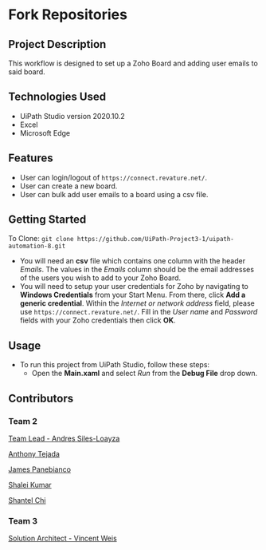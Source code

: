 # Fork Repositories
## Project Description
This workflow is designed to set up a Zoho Board and adding user emails to said board.

## Technologies Used
- UiPath Studio version 2020.10.2
- Excel
- Microsoft Edge

## Features
- User can login/logout of `https://connect.revature.net/`.
- User can create a new board.
- User can bulk add user emails to a board using a csv file.

## Getting Started
To Clone: `git clone https://github.com/UiPath-Project3-1/uipath-automation-8.git`
- You will need an **csv** file which contains one column with the header *Emails*. The values in the *Emails* column should be the email addresses of the users you wish to add to your Zoho Board.
- You will need to setup your user credentials for Zoho by navigating to **Windows Credentials** from your Start Menu. From there, click **Add a generic credential**. Within the *Internet or network address* field, please use `https://connect.revature.net/`. Fill in the *User name* and *Password* fields with your Zoho credentials then click **OK**.

## Usage
- To run this project from UiPath Studio, follow these steps:
    - Open the **Main.xaml** and select *Run* from the **Debug File** drop down.

## Contributors
### Team 2
<a href='https://github.com/andressiles'>Team Lead - Andres Siles-Loayza</a>

<a href='https://github.com/antonyt96'>Anthony Tejada</a>

<a href='https://github.com/jamesPan3'>James Panebianco</a>

<a href='https://github.com/shakum25'>Shalei Kumar</a>

<a href='https://github.com/schigit'>Shantel Chi</a>

### Team 3
<a href='https://github.com/vrobweis'>Solution Architect - Vincent Weis</a>